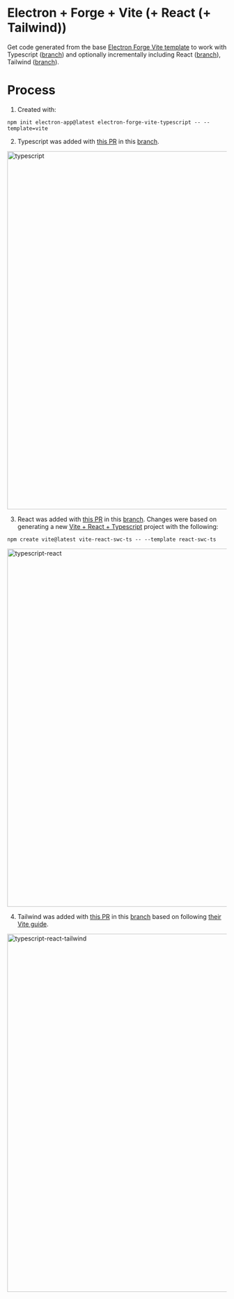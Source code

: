 # Electron + Forge + Vite (+ React (+ Tailwind))
Get code generated from the base [Electron Forge Vite template](https://github.com/electron/forge/tree/main/packages/template/vite) to work with Typescript ([branch](https://github.com/stephenhandley/electron-forge-vite-typescript/tree/typescript)) and optionally incrementally including React ([branch](https://github.com/stephenhandley/electron-forge-vite-typescript/tree/typescript-react)), Tailwind ([branch](https://github.com/stephenhandley/electron-forge-vite-typescript/tree/typescript-react-tailwind)).

# Process

1. Created with:
```
npm init electron-app@latest electron-forge-vite-typescript -- --template=vite
```

2. Typescript was added with [this PR](https://github.com/stephenhandley/electron-forge-vite-typescript/pull/1) in this [branch](https://github.com/stephenhandley/electron-forge-vite-typescript/tree/typescript).

<img width="820" alt="typescript" src="https://github.com/stephenhandley/electron-forge-vite-typescript/assets/3257/7573089a-094c-45b4-8073-b8519bdc7a22">

3. React was added with [this PR](https://github.com/stephenhandley/electron-forge-vite-typescript/pull/2) in this [branch](https://github.com/stephenhandley/electron-forge-vite-typescript/tree/typescript-react). Changes were based on generating a new [Vite + React + Typescript](https://github.com/vitejs/vite/tree/main/packages/create-vite/template-react-ts) project with the following:
```
npm create vite@latest vite-react-swc-ts -- --template react-swc-ts
```

<img width="820" alt="typescript-react" src="https://github.com/stephenhandley/electron-forge-vite-typescript/assets/3257/a9e6bc14-2c23-4c77-a6c4-b63c6748f0e2">

4. Tailwind was added with [this PR](https://github.com/stephenhandley/electron-forge-vite-typescript/pull/3) in this [branch](https://github.com/stephenhandley/electron-forge-vite-typescript/tree/typescript-react-tailwind) based on following [their Vite guide](https://tailwindcss.com/docs/guides/vite).

<img width="820" alt="typescript-react-tailwind" src="https://github.com/stephenhandley/electron-forge-vite-typescript/assets/3257/95923b61-244b-45fc-a63a-38a1de050ca0">
